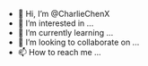 - 👋 Hi, I’m @CharlieChenX
- 👀 I’m interested in ...
- 🌱 I’m currently learning ...
- 💞️ I’m looking to collaborate on ...
- 📫 How to reach me ...

<!---
CharlieChenX/CharlieChenX is a ✨ special ✨ repository because its `README.md` (this file) appears on your GitHub profile.
You can click the Preview link to take a look at your changes.
--->
